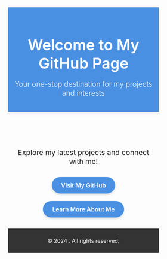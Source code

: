 <!DOCTYPE html>
<html lang="en">
<head>
  <meta charset="UTF-8">
  <meta name="viewport" content="width=device-width, initial-scale=1.0">
  <title>My GitHub Page</title>
  <link href="https://fonts.googleapis.com/css2?family=Poppins:wght@300;400;600&display=swap" rel="stylesheet">
  <style>
    * {
      margin: 0;
      padding: 0;
      box-sizing: border-box;
    }

    body {
      font-family: 'Poppins', sans-serif;
      line-height: 1.6;
      background: linear-gradient(to bottom, #f5f7fa, #c3cfe2);
      color: #333;
      display: flex;
      flex-direction: column;
      min-height: 100vh;
    }

    header {
      background: #4A90E2;
      color: #fff;
      padding: 20px 0;
      text-align: center;
      box-shadow: 0 2px 10px rgba(0, 0, 0, 0.1);
    }

    header h1 {
      font-weight: 600;
      font-size: 2.5rem;
    }

    header p {
      font-weight: 300;
      font-size: 1.2rem;
    }

    main {
      flex: 1;
      text-align: center;
      padding: 20px;
    }

    main p {
      font-size: 1.2rem;
      margin-bottom: 20px;
    }

    .btn {
      display: inline-block;
      margin: 10px;
      padding: 12px 25px;
      font-size: 1rem;
      font-weight: 600;
      color: #fff;
      background: #4A90E2;
      border-radius: 25px;
      text-decoration: none;
      box-shadow: 0 4px 6px rgba(0, 0, 0, 0.1);
      transition: background 0.3s, box-shadow 0.3s;
    }

    .btn:hover {
      background: #357ABD;
      box-shadow: 0 6px 10px rgba(0, 0, 0, 0.2);
    }

    footer {
      text-align: center;
      padding: 10px 0;
      background: #333;
      color: #fff;
      font-size: 0.9rem;
    }

    footer a {
      color: #4A90E2;
      text-decoration: none;
    }

    footer a:hover {
      text-decoration: underline;
    }
  </style>
</head>
<body>
  <header>
    <h1>Welcome to My GitHub Page</h1>
    <p>Your one-stop destination for my projects and interests</p>
  </header>
  <main>
    <p>Explore my latest projects and connect with me!</p>
    <a href="https://github.com/<username>" target="_blank" class="btn">Visit My GitHub</a>
    <a href="about.html" class="btn">Learn More About Me</a>
  </main>
  <footer>
    <p>&copy; 2024 <a href="https://github.com/<username>"><username></a>. All rights reserved.</p>
  </footer>
</body>
</html>
